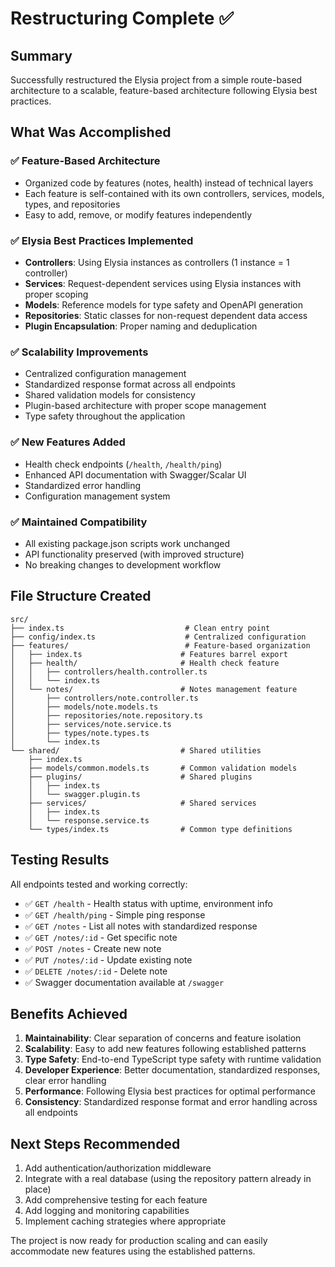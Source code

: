 # Restructuring Complete ✅

## Summary

Successfully restructured the Elysia project from a simple route-based architecture to a scalable, feature-based architecture following Elysia best practices.

## What Was Accomplished

### ✅ **Feature-Based Architecture**

- Organized code by features (notes, health) instead of technical layers
- Each feature is self-contained with its own controllers, services, models, types, and repositories
- Easy to add, remove, or modify features independently

### ✅ **Elysia Best Practices Implemented**

- **Controllers**: Using Elysia instances as controllers (1 instance = 1 controller)
- **Services**: Request-dependent services using Elysia instances with proper scoping
- **Models**: Reference models for type safety and OpenAPI generation
- **Repositories**: Static classes for non-request dependent data access
- **Plugin Encapsulation**: Proper naming and deduplication

### ✅ **Scalability Improvements**

- Centralized configuration management
- Standardized response format across all endpoints
- Shared validation models for consistency
- Plugin-based architecture with proper scope management
- Type safety throughout the application

### ✅ **New Features Added**

- Health check endpoints (`/health`, `/health/ping`)
- Enhanced API documentation with Swagger/Scalar UI
- Standardized error handling
- Configuration management system

### ✅ **Maintained Compatibility**

- All existing package.json scripts work unchanged
- API functionality preserved (with improved structure)
- No breaking changes to development workflow

## File Structure Created

```
src/
├── index.ts                           # Clean entry point
├── config/index.ts                    # Centralized configuration
├── features/                          # Feature-based organization
│   ├── index.ts                      # Features barrel export
│   ├── health/                       # Health check feature
│   │   ├── controllers/health.controller.ts
│   │   └── index.ts
│   └── notes/                        # Notes management feature
│       ├── controllers/note.controller.ts
│       ├── models/note.models.ts
│       ├── repositories/note.repository.ts
│       ├── services/note.service.ts
│       ├── types/note.types.ts
│       └── index.ts
└── shared/                           # Shared utilities
    ├── index.ts
    ├── models/common.models.ts       # Common validation models
    ├── plugins/                      # Shared plugins
    │   ├── index.ts
    │   └── swagger.plugin.ts
    ├── services/                     # Shared services
    │   ├── index.ts
    │   └── response.service.ts
    └── types/index.ts                # Common type definitions
```

## Testing Results

All endpoints tested and working correctly:

- ✅ `GET /health` - Health status with uptime, environment info
- ✅ `GET /health/ping` - Simple ping response
- ✅ `GET /notes` - List all notes with standardized response
- ✅ `GET /notes/:id` - Get specific note
- ✅ `POST /notes` - Create new note
- ✅ `PUT /notes/:id` - Update existing note
- ✅ `DELETE /notes/:id` - Delete note
- ✅ Swagger documentation available at `/swagger`

## Benefits Achieved

1. **Maintainability**: Clear separation of concerns and feature isolation
2. **Scalability**: Easy to add new features following established patterns
3. **Type Safety**: End-to-end TypeScript type safety with runtime validation
4. **Developer Experience**: Better documentation, standardized responses, clear error handling
5. **Performance**: Following Elysia best practices for optimal performance
6. **Consistency**: Standardized response format and error handling across all endpoints

## Next Steps Recommended

1. Add authentication/authorization middleware
2. Integrate with a real database (using the repository pattern already in place)
3. Add comprehensive testing for each feature
4. Add logging and monitoring capabilities
5. Implement caching strategies where appropriate

The project is now ready for production scaling and can easily accommodate new features using the established patterns.
